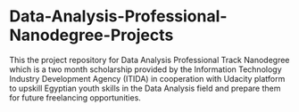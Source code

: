 # Data-Analysis-Professional-Nanodegree-Projects
This the project repository for Data Analysis Professional Track Nanodegree which is a two month scholarship provided by the Information Technology Industry Development Agency (ITIDA) in cooperation with Udacity platform to upskill Egyptian youth skills in the Data Analysis field and prepare them for future freelancing opportunities.
